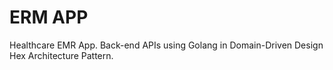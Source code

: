 # ERM APP
Healthcare EMR App. Back-end APIs using Golang in Domain-Driven Design Hex Architecture Pattern.
